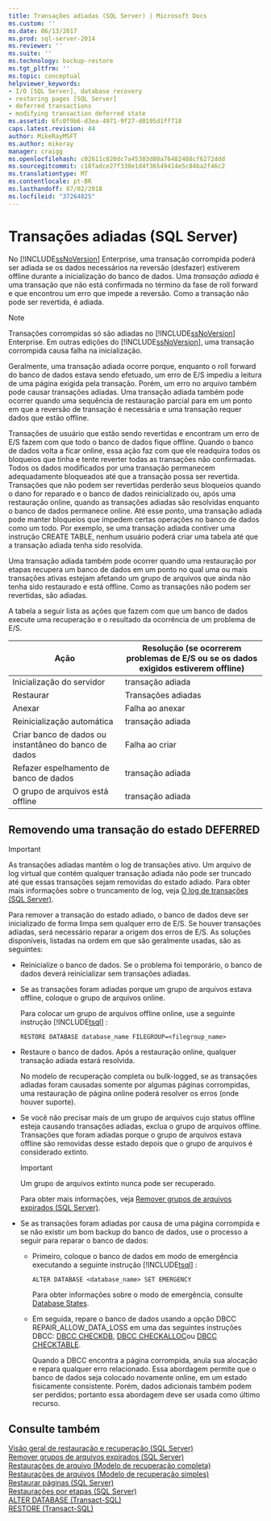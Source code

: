 ```yaml
---
title: Transações adiadas (SQL Server) | Microsoft Docs
ms.custom: ''
ms.date: 06/13/2017
ms.prod: sql-server-2014
ms.reviewer: ''
ms.suite: ''
ms.technology: backup-restore
ms.tgt_pltfrm: ''
ms.topic: conceptual
helpviewer_keywords:
- I/O [SQL Server], database recovery
- restoring pages [SQL Server]
- deferred transactions
- modifying transaction deferred state
ms.assetid: 6fc0f9b6-d3ea-4971-9f27-d0195d1ff718
caps.latest.revision: 44
author: MikeRayMSFT
ms.author: mikeray
manager: craigg
ms.openlocfilehash: c02611c020dc7a45303d80a76482488cf6272ddd
ms.sourcegitcommit: c18fadce27f330e1d4f36549414e5c84ba2f46c2
ms.translationtype: MT
ms.contentlocale: pt-BR
ms.lasthandoff: 07/02/2018
ms.locfileid: "37264825"
---
```

# <a name="deferred-transactions-sql-server"></a>Transações adiadas (SQL Server)
  No [!INCLUDE[ssNoVersion](../../includes/ssnoversion-md.md)] Enterprise, uma transação corrompida poderá ser adiada se os dados necessários na reversão (desfazer) estiverem offline durante a inicialização do banco de dados. Uma *transação adiada* é uma transação que não está confirmada no término da fase de roll forward e que encontrou um erro que impede a reversão. Como a transação não pode ser revertida, é adiada.  
  
> [!NOTE]  
>  Transações corrompidas só são adiadas no [!INCLUDE[ssNoVersion](../../includes/ssnoversion-md.md)] Enterprise. Em outras edições do [!INCLUDE[ssNoVersion](../../includes/ssnoversion-md.md)], uma transação corrompida causa falha na inicialização.  
  
 Geralmente, uma transação adiada ocorre porque, enquanto o roll forward do banco de dados estava sendo efetuado, um erro de E/S impediu a leitura de uma página exigida pela transação. Porém, um erro no arquivo também pode causar transações adiadas. Uma transação adiada também pode ocorrer quando uma sequência de restauração parcial para em um ponto em que a reversão de transação é necessária e uma transação requer dados que estão offline.  
  
 Transações de usuário que estão sendo revertidas e encontram um erro de E/S fazem com que todo o banco de dados fique offline. Quando o banco de dados volta a ficar online, essa ação faz com que ele readquira todos os bloqueios que tinha e tente reverter todas as transações não confirmadas. Todos os dados modificados por uma transação permanecem adequadamente bloqueados até que a transação possa ser revertida. Transações que não podem ser revertidas perderão seus bloqueios quando o dano for reparado e o banco de dados reinicializado ou, após uma restauração online, quando as transações adiadas são resolvidas enquanto o banco de dados permanece online. Até esse ponto, uma transação adiada pode manter bloqueios que impedem certas operações no banco de dados como um todo. Por exemplo, se uma transação adiada contiver uma instrução CREATE TABLE, nenhum usuário poderá criar uma tabela até que a transação adiada tenha sido resolvida.  
  
 Uma transação adiada também pode ocorrer quando uma restauração por etapas recupera um banco de dados em um ponto no qual uma ou mais transações ativas estejam afetando um grupo de arquivos que ainda não tenha sido restaurado e está offline. Como as transações não podem ser revertidas, são adiadas.  
  
 A tabela a seguir lista as ações que fazem com que um banco de dados execute uma recuperação e o resultado da ocorrência de um problema de E/S.  
  
|Ação|Resolução (se ocorrerem problemas de E/S ou se os dados exigidos estiverem offline)|  
|------------|-----------------------------------------------------------------------|  
|Inicialização do servidor|transação adiada|  
|Restaurar|Transações adiadas|  
|Anexar|Falha ao anexar|  
|Reinicialização automática|transação adiada|  
|Criar banco de dados ou instantâneo do banco de dados|Falha ao criar|  
|Refazer espelhamento de banco de dados|transação adiada|  
|O grupo de arquivos está offline|transação adiada|  
  
## <a name="moving-a-transaction-out-of-the-deferred-state"></a>Removendo uma transação do estado DEFERRED  
  
> [!IMPORTANT]  
>  As transações adiadas mantêm o log de transações ativo. Um arquivo de log virtual que contém qualquer transação adiada não pode ser truncado até que essas transações sejam removidas do estado adiado. Para obter mais informações sobre o truncamento de log, veja [O log de transações &#40;SQL Server&#41;](../logs/the-transaction-log-sql-server.md).  
  
 Para remover a transação do estado adiado, o banco de dados deve ser inicializado de forma limpa sem qualquer erro de E/S. Se houver transações adiadas, será necessário reparar a origem dos erros de E/S. As soluções disponíveis, listadas na ordem em que são geralmente usadas, são as seguintes:  
  
-   Reinicialize o banco de dados. Se o problema foi temporário, o banco de dados deverá reinicializar sem transações adiadas.  
  
-   Se as transações foram adiadas porque um grupo de arquivos estava offline, coloque o grupo de arquivos online.  
  
     Para colocar um grupo de arquivos offline online, use a seguinte instrução [!INCLUDE[tsql](../../includes/tsql-md.md)] :  
  
    ```  
    RESTORE DATABASE database_name FILEGROUP=<filegroup_name>  
    ```  
  
-   Restaure o banco de dados. Após a restauração online, qualquer transação adiada estará resolvida.  
  
     No modelo de recuperação completa ou bulk-logged, se as transações adiadas foram causadas somente por algumas páginas corrompidas, uma restauração de página online poderá resolver os erros (onde houver suporte).  
  
-   Se você não precisar mais de um grupo de arquivos cujo status offline esteja causando transações adiadas, exclua o grupo de arquivos offline. Transações que foram adiadas porque o grupo de arquivos estava offline são removidas desse estado depois que o grupo de arquivos é considerado extinto.  
  
    > [!IMPORTANT]  
    >  Um grupo de arquivos extinto nunca pode ser recuperado.  
  
     Para obter mais informações, veja [Remover grupos de arquivos expirados &#40;SQL Server&#41;](remove-defunct-filegroups-sql-server.md).  
  
-   Se as transações foram adiadas por causa de uma página corrompida e se não existir um bom backup do banco de dados, use o processo a seguir para reparar o banco de dados:  
  
    -   Primeiro, coloque o banco de dados em modo de emergência executando a seguinte instrução [!INCLUDE[tsql](../../includes/tsql-md.md)] :  
  
        ```  
        ALTER DATABASE <database_name> SET EMERGENCY  
        ```  
  
         Para obter informações sobre o modo de emergência, consulte [Database States](../databases/database-states.md).  
  
    -   Em seguida, repare o banco de dados usando a opção DBCC REPAIR_ALLOW_DATA_LOSS em uma das seguintes instruções DBCC: [DBCC CHECKDB](/sql/t-sql/database-console-commands/dbcc-checkdb-transact-sql), [DBCC CHECKALLOC](/sql/t-sql/database-console-commands/dbcc-checkalloc-transact-sql)ou [DBCC CHECKTABLE](/sql/t-sql/database-console-commands/dbcc-checktable-transact-sql).  
  
         Quando a DBCC encontra a página corrompida, anula sua alocação e repara qualquer erro relacionado. Essa abordagem permite que o banco de dados seja colocado novamente online, em um estado fisicamente consistente. Porém, dados adicionais também podem ser perdidos; portanto essa abordagem deve ser usada como último recurso.  
  
## <a name="see-also"></a>Consulte também  
 [Visão geral de restauração e recuperação &#40;SQL Server&#41;](restore-and-recovery-overview-sql-server.md)   
 [Remover grupos de arquivos expirados &#40;SQL Server&#41;](remove-defunct-filegroups-sql-server.md)   
 [Restaurações de arquivo &#40;Modelo de recuperação completa&#41;](file-restores-full-recovery-model.md)   
 [Restaurações de arquivos &#40;Modelo de recuperação simples&#41;](file-restores-simple-recovery-model.md)   
 [Restaurar páginas &#40;SQL Server&#41;](restore-pages-sql-server.md)   
 [Restaurações por etapas &#40;SQL Server&#41;](piecemeal-restores-sql-server.md)   
 [ALTER DATABASE &#40;Transact-SQL&#41;](/sql/t-sql/statements/alter-database-transact-sql)   
 [RESTORE &#40;Transact-SQL&#41;](/sql/t-sql/statements/restore-statements-transact-sql)  
  
  
